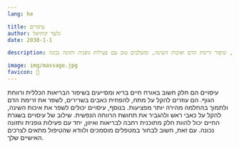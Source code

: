 ```yaml
---
lang: he 

title: עיסויים
author: גלעד קותיאל
date: 2030-1-1

description: עיסויים תורמים לשיפור הבריאות על ידי הקלה על מתח וכאבים, שיפור זרימת הדם ואיכות השינה, ומשלבים טוב עם פעילות גופנית ותזונה נכונה.

image: img/massage.jpg
favicon: 💆
---
```


עיסויים הם חלק חשוב באורח חיים בריא ומסייעים בשיפור הבריאות הכללית ורווחת הגוף. הם עוזרים להקל על מתח, להפחית כאבים בשרירים, לשפר את זרימת הדם ולתמוך בהחלמה מהירה יותר מפציעות. בנוסף, עיסויים יכולים לשפר את איכות השינה, להקל על כאבי ראש ולהגביר את תחושת הרווחה הנפשית. שילוב של עיסויים בשגרת החיים יכול להוות חלק מתוכנית רחבה לבריאות ואיזון, יחד עם פעילות גופנית ותזונה נכונה. עם זאת, חשוב לבחור במטפלים מוסמכים ולוודא שהטיפול מתאים לצרכים האישיים שלך.
